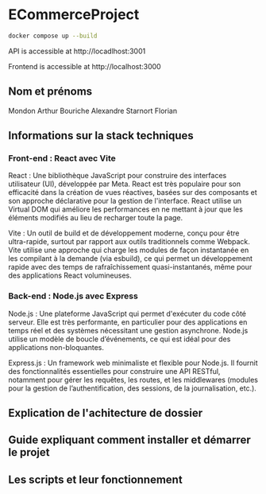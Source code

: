 # ECommerceProject

```bash
docker compose up --build
```

API is accessible at http://locadlhost:3001

Frontend is accessible at http://localhost:3000


## Nom et prénoms 
Mondon Arthur
Bouriche Alexandre 
Starnort Florian


## Informations sur la stack techniques
### Front-end : React avec Vite
React : Une bibliothèque JavaScript pour construire des interfaces utilisateur (UI), développée par Meta. React est très populaire pour son efficacité dans la création de vues réactives, basées sur des composants et son approche déclarative pour la gestion de l'interface. React utilise un Virtual DOM qui améliore les performances en ne mettant à jour que les éléments modifiés au lieu de recharger toute la page.

Vite : Un outil de build et de développement moderne, conçu pour être ultra-rapide, surtout par rapport aux outils traditionnels comme Webpack. Vite utilise une approche qui charge les modules de façon instantanée en les compilant à la demande (via esbuild), ce qui permet un développement rapide avec des temps de rafraîchissement quasi-instantanés, même pour des applications React volumineuses.


### Back-end : Node.js avec Express
Node.js : Une plateforme JavaScript qui permet d'exécuter du code côté serveur. Elle est très performante, en particulier pour des applications en temps réel et des systèmes nécessitant une gestion asynchrone.
Node.js utilise un modèle de boucle d’événements, ce qui est idéal pour des applications non-bloquantes.

Express.js : Un framework web minimaliste et flexible pour Node.js. Il fournit des fonctionnalités essentielles pour construire une API RESTful, notamment pour gérer les requêtes, les routes, et les middlewares (modules pour la gestion de l’authentification, des sessions, de la journalisation, etc.).




## Explication de l'achitecture de dossier



## Guide expliquant comment installer et démarrer le projet



## Les scripts et leur fonctionnement